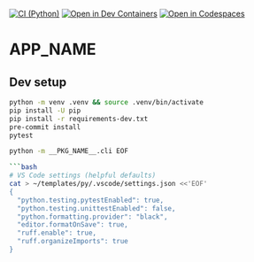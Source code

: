 [![CI (Python)](https://github.com/OWNER/REPO/actions/workflows/ci.yml/badge.svg)](https://github.com/OWNER/REPO/actions/workflows/ci.yml) 
[![Open in Dev Containers](https://img.shields.io/badge/-Open%20in%20Dev%20Containers-blue?logo=visualstudiocode)](https://vscode.dev/redirect?url=https://github.com/OWNER/REPO) 
[![Open in Codespaces](https://github.com/codespaces/badge.svg)](https://github.com/codespaces/new?hide_repo_select=true&repo=OWNER%2FREPO)

# __APP_NAME__

## Dev setup
```bash
python -m venv .venv && source .venv/bin/activate
pip install -U pip
pip install -r requirements-dev.txt
pre-commit install
pytest

python -m __PKG_NAME__.cli EOF 

```bash
# VS Code settings (helpful defaults)
cat > ~/templates/py/.vscode/settings.json <<'EOF'
{
  "python.testing.pytestEnabled": true,
  "python.testing.unittestEnabled": false,
  "python.formatting.provider": "black",
  "editor.formatOnSave": true,
  "ruff.enable": true,
  "ruff.organizeImports": true
}
